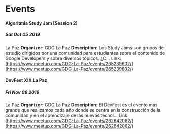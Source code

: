 <!-- TITLE: Global Events -->
<!-- SUBTITLE: A quick summary of Global Events -->

# Events
<div class=events>

#### Algoritmia Study Jam [Session 2]
##### Sat Oct 05 2019
La Paz
**Organizer:** GDG La Paz
**Description:** Los Study Jams son grupos de estudio dirigidos por una comunidad para estudiantes sobre el contenido de Google Developers y sobre diversos tópicos. ¿C...
Link: [https://www.meetup.com/GDG-La-Paz/events/265239602/](https://www.meetup.com/GDG-La-Paz/events/265239602/)

#### DevFest XIX La Paz
##### Fri Nov 08 2019
La Paz
**Organizer:** GDG La Paz
**Description:** El DevFest es el evento más grande que realizamos cada año donde se centra en la construcción de la comunidad y en el aprendizaje de las nuevas tecnol...
Link: [https://www.meetup.com/GDG-La-Paz/events/262642062/](https://www.meetup.com/GDG-La-Paz/events/262642062/)


</div>
